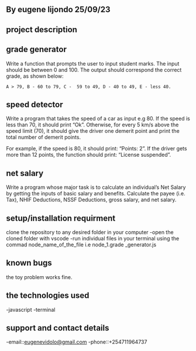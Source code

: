 ## By eugene lijondo 25/09/23
## project description
## grade generator
Write a function that prompts the user to input student marks. The input should be between 0 and 100. The output should correspond the correct grade, as shown below:

    A > 79, B - 60 to 79, C -  59 to 49, D - 40 to 49, E - less 40.
## speed detector
Write a program that takes the speed of a car as input e.g 80. If the speed is less than 70, it should print “Ok”. Otherwise, for every 5 km/s above the speed limit (70), it should give the driver one demerit point and print the total number of demerit points.

For example, if the speed is 80, it should print: “Points: 2”. If the driver gets more than 12 points, the function should print: “License suspended”.

## net salary
Write a program whose major task is to calculate an individual’s Net Salary by getting the inputs of basic salary and benefits. Calculate the payee (i.e. Tax), NHIF Deductions, NSSF Deductions, gross salary, and net salary.

## setup/installation requirment
clone the repository to any desired folder in your computer -open the cloned folder with vscode -run individual files in your terminal using the commad node_name_of_the_file i.e node_1.grade _generator.js

## known bugs
the toy problem works fine.

## the technologies used
-javascript
-terminal

## support and contact details
-email::eugenevidolo@gmail.com -phone::+254711964737
